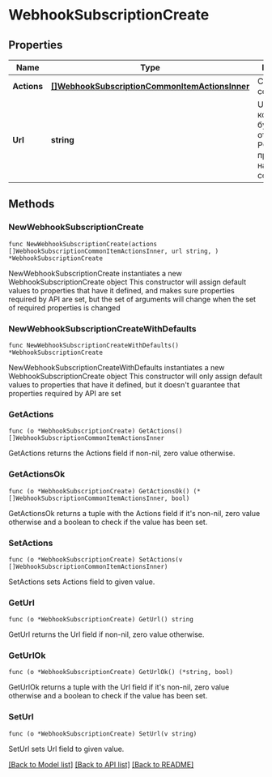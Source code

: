 # WebhookSubscriptionCreate

## Properties

Name | Type | Description | Notes
------------ | ------------- | ------------- | -------------
**Actions** | [**[]WebhookSubscriptionCommonItemActionsInner**](WebhookSubscriptionCommonItemActionsInner.md) | Cписок событий | 
**Url** | **string** | URL, на который будет отправляться POST запрос при наступлении события | 

## Methods

### NewWebhookSubscriptionCreate

`func NewWebhookSubscriptionCreate(actions []WebhookSubscriptionCommonItemActionsInner, url string, ) *WebhookSubscriptionCreate`

NewWebhookSubscriptionCreate instantiates a new WebhookSubscriptionCreate object
This constructor will assign default values to properties that have it defined,
and makes sure properties required by API are set, but the set of arguments
will change when the set of required properties is changed

### NewWebhookSubscriptionCreateWithDefaults

`func NewWebhookSubscriptionCreateWithDefaults() *WebhookSubscriptionCreate`

NewWebhookSubscriptionCreateWithDefaults instantiates a new WebhookSubscriptionCreate object
This constructor will only assign default values to properties that have it defined,
but it doesn't guarantee that properties required by API are set

### GetActions

`func (o *WebhookSubscriptionCreate) GetActions() []WebhookSubscriptionCommonItemActionsInner`

GetActions returns the Actions field if non-nil, zero value otherwise.

### GetActionsOk

`func (o *WebhookSubscriptionCreate) GetActionsOk() (*[]WebhookSubscriptionCommonItemActionsInner, bool)`

GetActionsOk returns a tuple with the Actions field if it's non-nil, zero value otherwise
and a boolean to check if the value has been set.

### SetActions

`func (o *WebhookSubscriptionCreate) SetActions(v []WebhookSubscriptionCommonItemActionsInner)`

SetActions sets Actions field to given value.


### GetUrl

`func (o *WebhookSubscriptionCreate) GetUrl() string`

GetUrl returns the Url field if non-nil, zero value otherwise.

### GetUrlOk

`func (o *WebhookSubscriptionCreate) GetUrlOk() (*string, bool)`

GetUrlOk returns a tuple with the Url field if it's non-nil, zero value otherwise
and a boolean to check if the value has been set.

### SetUrl

`func (o *WebhookSubscriptionCreate) SetUrl(v string)`

SetUrl sets Url field to given value.



[[Back to Model list]](../README.md#documentation-for-models) [[Back to API list]](../README.md#documentation-for-api-endpoints) [[Back to README]](../README.md)


